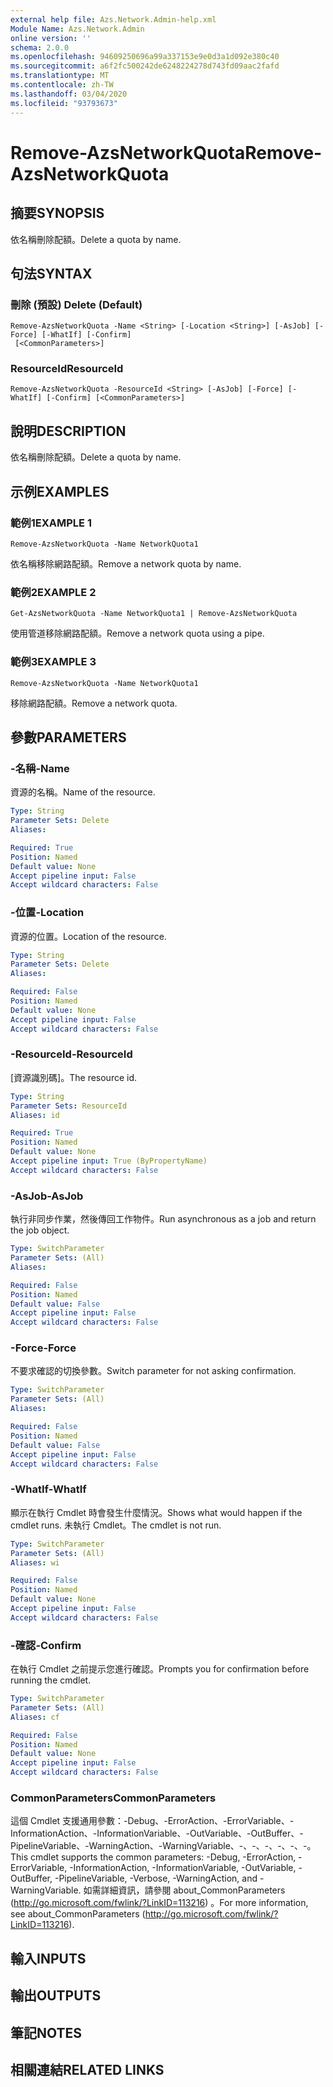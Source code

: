 ```yaml
---
external help file: Azs.Network.Admin-help.xml
Module Name: Azs.Network.Admin
online version: ''
schema: 2.0.0
ms.openlocfilehash: 94609250696a99a337153e9e0d3a1d092e380c40
ms.sourcegitcommit: a6f2fc500242de6248224278d743fd09aac2fafd
ms.translationtype: MT
ms.contentlocale: zh-TW
ms.lasthandoff: 03/04/2020
ms.locfileid: "93793673"
---
```

# <span data-ttu-id="71ee9-101">Remove-AzsNetworkQuota</span><span class="sxs-lookup"><span data-stu-id="71ee9-101">Remove-AzsNetworkQuota</span></span>

## <span data-ttu-id="71ee9-102">摘要</span><span class="sxs-lookup"><span data-stu-id="71ee9-102">SYNOPSIS</span></span>
<span data-ttu-id="71ee9-103">依名稱刪除配額。</span><span class="sxs-lookup"><span data-stu-id="71ee9-103">Delete a quota by name.</span></span>

## <span data-ttu-id="71ee9-104">句法</span><span class="sxs-lookup"><span data-stu-id="71ee9-104">SYNTAX</span></span>

### <span data-ttu-id="71ee9-105">刪除 (預設) </span><span class="sxs-lookup"><span data-stu-id="71ee9-105">Delete (Default)</span></span>
```
Remove-AzsNetworkQuota -Name <String> [-Location <String>] [-AsJob] [-Force] [-WhatIf] [-Confirm]
 [<CommonParameters>]
```

### <span data-ttu-id="71ee9-106">ResourceId</span><span class="sxs-lookup"><span data-stu-id="71ee9-106">ResourceId</span></span>
```
Remove-AzsNetworkQuota -ResourceId <String> [-AsJob] [-Force] [-WhatIf] [-Confirm] [<CommonParameters>]
```

## <span data-ttu-id="71ee9-107">說明</span><span class="sxs-lookup"><span data-stu-id="71ee9-107">DESCRIPTION</span></span>
<span data-ttu-id="71ee9-108">依名稱刪除配額。</span><span class="sxs-lookup"><span data-stu-id="71ee9-108">Delete a quota by name.</span></span>

## <span data-ttu-id="71ee9-109">示例</span><span class="sxs-lookup"><span data-stu-id="71ee9-109">EXAMPLES</span></span>

### <span data-ttu-id="71ee9-110">範例1</span><span class="sxs-lookup"><span data-stu-id="71ee9-110">EXAMPLE 1</span></span>
```
Remove-AzsNetworkQuota -Name NetworkQuota1
```

<span data-ttu-id="71ee9-111">依名稱移除網路配額。</span><span class="sxs-lookup"><span data-stu-id="71ee9-111">Remove a network quota by name.</span></span>

### <span data-ttu-id="71ee9-112">範例2</span><span class="sxs-lookup"><span data-stu-id="71ee9-112">EXAMPLE 2</span></span>
```
Get-AzsNetworkQuota -Name NetworkQuota1 | Remove-AzsNetworkQuota
```

<span data-ttu-id="71ee9-113">使用管道移除網路配額。</span><span class="sxs-lookup"><span data-stu-id="71ee9-113">Remove a network quota using a pipe.</span></span>

### <span data-ttu-id="71ee9-114">範例3</span><span class="sxs-lookup"><span data-stu-id="71ee9-114">EXAMPLE 3</span></span>
```
Remove-AzsNetworkQuota -Name NetworkQuota1
```

<span data-ttu-id="71ee9-115">移除網路配額。</span><span class="sxs-lookup"><span data-stu-id="71ee9-115">Remove a network quota.</span></span>

## <span data-ttu-id="71ee9-116">參數</span><span class="sxs-lookup"><span data-stu-id="71ee9-116">PARAMETERS</span></span>

### <span data-ttu-id="71ee9-117">-名稱</span><span class="sxs-lookup"><span data-stu-id="71ee9-117">-Name</span></span>
<span data-ttu-id="71ee9-118">資源的名稱。</span><span class="sxs-lookup"><span data-stu-id="71ee9-118">Name of the resource.</span></span>

```yaml
Type: String
Parameter Sets: Delete
Aliases:

Required: True
Position: Named
Default value: None
Accept pipeline input: False
Accept wildcard characters: False
```

### <span data-ttu-id="71ee9-119">-位置</span><span class="sxs-lookup"><span data-stu-id="71ee9-119">-Location</span></span>
<span data-ttu-id="71ee9-120">資源的位置。</span><span class="sxs-lookup"><span data-stu-id="71ee9-120">Location of the resource.</span></span>

```yaml
Type: String
Parameter Sets: Delete
Aliases:

Required: False
Position: Named
Default value: None
Accept pipeline input: False
Accept wildcard characters: False
```

### <span data-ttu-id="71ee9-121">-ResourceId</span><span class="sxs-lookup"><span data-stu-id="71ee9-121">-ResourceId</span></span>
<span data-ttu-id="71ee9-122">[資源識別碼]。</span><span class="sxs-lookup"><span data-stu-id="71ee9-122">The resource id.</span></span>

```yaml
Type: String
Parameter Sets: ResourceId
Aliases: id

Required: True
Position: Named
Default value: None
Accept pipeline input: True (ByPropertyName)
Accept wildcard characters: False
```

### <span data-ttu-id="71ee9-123">-AsJob</span><span class="sxs-lookup"><span data-stu-id="71ee9-123">-AsJob</span></span>
<span data-ttu-id="71ee9-124">執行非同步作業，然後傳回工作物件。</span><span class="sxs-lookup"><span data-stu-id="71ee9-124">Run asynchronous as a job and return the job object.</span></span>


```yaml
Type: SwitchParameter
Parameter Sets: (All)
Aliases:

Required: False
Position: Named
Default value: False
Accept pipeline input: False
Accept wildcard characters: False
```

### <span data-ttu-id="71ee9-125">-Force</span><span class="sxs-lookup"><span data-stu-id="71ee9-125">-Force</span></span>
<span data-ttu-id="71ee9-126">不要求確認的切換參數。</span><span class="sxs-lookup"><span data-stu-id="71ee9-126">Switch parameter for not asking confirmation.</span></span>

```yaml
Type: SwitchParameter
Parameter Sets: (All)
Aliases:

Required: False
Position: Named
Default value: False
Accept pipeline input: False
Accept wildcard characters: False
```

### <span data-ttu-id="71ee9-127">-WhatIf</span><span class="sxs-lookup"><span data-stu-id="71ee9-127">-WhatIf</span></span>
<span data-ttu-id="71ee9-128">顯示在執行 Cmdlet 時會發生什麼情況。</span><span class="sxs-lookup"><span data-stu-id="71ee9-128">Shows what would happen if the cmdlet runs.</span></span>
<span data-ttu-id="71ee9-129">未執行 Cmdlet。</span><span class="sxs-lookup"><span data-stu-id="71ee9-129">The cmdlet is not run.</span></span>

```yaml
Type: SwitchParameter
Parameter Sets: (All)
Aliases: wi

Required: False
Position: Named
Default value: None
Accept pipeline input: False
Accept wildcard characters: False
```

### <span data-ttu-id="71ee9-130">-確認</span><span class="sxs-lookup"><span data-stu-id="71ee9-130">-Confirm</span></span>
<span data-ttu-id="71ee9-131">在執行 Cmdlet 之前提示您進行確認。</span><span class="sxs-lookup"><span data-stu-id="71ee9-131">Prompts you for confirmation before running the cmdlet.</span></span>

```yaml
Type: SwitchParameter
Parameter Sets: (All)
Aliases: cf

Required: False
Position: Named
Default value: None
Accept pipeline input: False
Accept wildcard characters: False
```

### <span data-ttu-id="71ee9-132">CommonParameters</span><span class="sxs-lookup"><span data-stu-id="71ee9-132">CommonParameters</span></span>
<span data-ttu-id="71ee9-133">這個 Cmdlet 支援通用參數：-Debug、-ErrorAction、-ErrorVariable、-InformationAction、-InformationVariable、-OutVariable、-OutBuffer、-PipelineVariable、-WarningAction、-WarningVariable、-、-、-、-、-、-。</span><span class="sxs-lookup"><span data-stu-id="71ee9-133">This cmdlet supports the common parameters: -Debug, -ErrorAction, -ErrorVariable, -InformationAction, -InformationVariable, -OutVariable, -OutBuffer, -PipelineVariable, -Verbose, -WarningAction, and -WarningVariable.</span></span> <span data-ttu-id="71ee9-134">如需詳細資訊，請參閱 about_CommonParameters (http://go.microsoft.com/fwlink/?LinkID=113216) 。</span><span class="sxs-lookup"><span data-stu-id="71ee9-134">For more information, see about_CommonParameters (http://go.microsoft.com/fwlink/?LinkID=113216).</span></span>

## <span data-ttu-id="71ee9-135">輸入</span><span class="sxs-lookup"><span data-stu-id="71ee9-135">INPUTS</span></span>

## <span data-ttu-id="71ee9-136">輸出</span><span class="sxs-lookup"><span data-stu-id="71ee9-136">OUTPUTS</span></span>

## <span data-ttu-id="71ee9-137">筆記</span><span class="sxs-lookup"><span data-stu-id="71ee9-137">NOTES</span></span>

## <span data-ttu-id="71ee9-138">相關連結</span><span class="sxs-lookup"><span data-stu-id="71ee9-138">RELATED LINKS</span></span>
